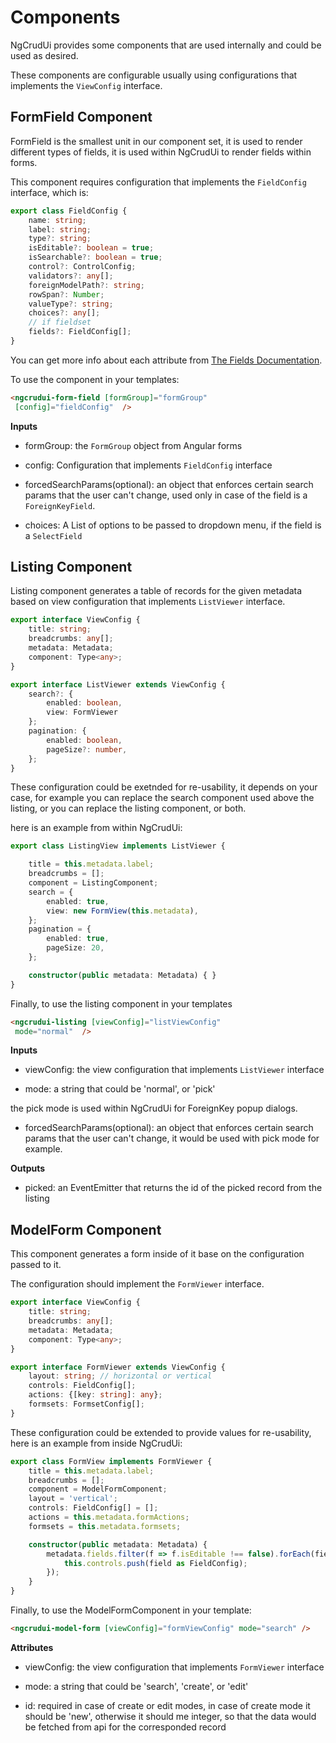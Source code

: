 # Components

NgCrudUi provides some components that are used internally
and could be used as desired.

These components are configurable usually using configurations that implements
the `ViewConfig` interface.


FormField Component
--------

FormField is the smallest unit in our component set,
it is used to render different types of fields, it is used
within NgCrudUi to render fields within forms.

This component requires configuration that implements the `FieldConfig` interface, which is:

```typescript
export class FieldConfig {
    name: string;
    label: string;
    type?: string;
    isEditable?: boolean = true;
    isSearchable?: boolean = true;
    control?: ControlConfig;
    validators?: any[];
    foreignModelPath?: string;
    rowSpan?: Number;
    valueType?: string;
    choices?: any[];
    // if fieldset
    fields?: FieldConfig[];
}
```

You can get more info about each attribute from [The Fields Documentation](/fields).

To use the component in your templates:

```html
<ngcrudui-form-field [formGroup]="formGroup"
 [config]="fieldConfig"  />
```

<b>Inputs</b>

- formGroup: the `FormGroup` object from Angular forms

- config: Configuration that implements `FieldConfig` interface

- forcedSearchParams(optional): an object that enforces certain search params that the user can't change, used only in case of the field is a `ForeignKeyField`.

- choices: A List of options to be passed to dropdown menu,
if the field is a `SelectField`



Listing Component
--------

Listing component generates a table of records
for the given metadata based on view configuration
that implements `ListViewer` interface.

```typescript
export interface ViewConfig {
    title: string;
    breadcrumbs: any[];
    metadata: Metadata;
    component: Type<any>;
}

export interface ListViewer extends ViewConfig {
    search?: {
        enabled: boolean,
        view: FormViewer
    };
    pagination: {
        enabled: boolean,
        pageSize?: number,
    };
}
```

These configuration could be exetnded for re-usability, it depends on your case, for example you can replace the search component used above the listing, or you can replace the listing component, or both.

here is an example from within NgCrudUi:

```typescript
export class ListingView implements ListViewer {

    title = this.metadata.label;
    breadcrumbs = [];
    component = ListingComponent;
    search = {
        enabled: true,
        view: new FormView(this.metadata),
    };
    pagination = {
        enabled: true,
        pageSize: 20,
    };

    constructor(public metadata: Metadata) { }
}
```

Finally, to use the listing component in your templates

```html
<ngcrudui-listing [viewConfig]="listViewConfig"
 mode="normal"  />
```

<b>Inputs</b>

- viewConfig: the view configuration that implements `ListViewer` interface

- mode: a string that could be 'normal', or 'pick'

the pick mode is used within NgCrudUi for ForeignKey popup dialogs.

- forcedSearchParams(optional): an object that enforces certain search params that the user can't change, it would be used with pick mode for example.

<b>Outputs</b>

- picked: an EventEmitter that returns the id of the picked record from the listing


ModelForm Component
--------

This component generates a form inside of it 
base on the configuration passed to it.

The configuration should implement the `FormViewer` interface.

```typescript
export interface ViewConfig {
    title: string;
    breadcrumbs: any[];
    metadata: Metadata;
    component: Type<any>;
}

export interface FormViewer extends ViewConfig {
    layout: string; // horizontal or vertical
    controls: FieldConfig[];
    actions: {[key: string]: any};
    formsets: FormsetConfig[];
}
```

These configuration could be extended to provide
values for re-usability, here is an example from inside
NgCrudUi:

```typescript
export class FormView implements FormViewer {
    title = this.metadata.label;
    breadcrumbs = [];
    component = ModelFormComponent;
    layout = 'vertical';
    controls: FieldConfig[] = [];
    actions = this.metadata.formActions;
    formsets = this.metadata.formsets;

    constructor(public metadata: Metadata) {
        metadata.fields.filter(f => f.isEditable !== false).forEach(field => {
            this.controls.push(field as FieldConfig);
        });
    }
}
````

Finally, to use the ModelFormComponent in your template:

```html
<ngcrudui-model-form [viewConfig]="formViewConfig" mode="search" />
```

<b>Attributes</b>

- viewConfig: the view configuration that implements `FormViewer` interface

- mode: a string that could be 'search', 'create', or 'edit'

- id: required in case of create or edit modes, in case 
of create mode it should be 'new', otherwise it should me integer, so that the data would be fetched from api for the corresponded record
